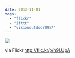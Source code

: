 ```yaml
---
date: 2013-11-01
tags: 
  - "flickr"
  - "ifttt"
  - "visionoutdoor0957"
---
```


![](http://farm6.staticflickr.com/5519/10602528736_60d2f30d44_b.jpg)  

  
  
via Flickr http://flic.kr/p/h9UJpA
